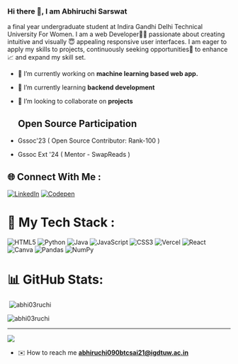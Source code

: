 ### Hi there 👋, I am  Abhiruchi Sarswat
 a final year undergraduate student at Indira Gandhi Delhi Technical University For Women. I am a web Developer👩‍💻 passionate about creating intuitive and visually 😇 appealing responsive user interfaces. I am eager to apply my skills to  projects, continuously seeking opportunities🚀 to enhance📈 and expand my skill set.

- 🔭 I’m currently working on **machine learning based web app.**
  
- 🌱 I’m currently learning **backend development**

- 👯 I’m looking to collaborate on **projects**


  ## Open Source Participation
- Gssoc'23 ( Open Source Contributor: Rank-100 )
- Gssoc Ext '24 ( Mentor - SwapReads ) 

## 🌐 Connect With Me :
[![LinkedIn](https://img.shields.io/badge/LinkedIn-%230077B5.svg?logo=linkedin&logoColor=white)](https://linkedin.com/in/abhiruchi-sarswat-00b913227) [![Codepen](https://img.shields.io/badge/Codepen-000000?style=for-the-badge&logo=codepen&logoColor=white)](https://codepen.io/abhi_ruchi) 

# 🧰  My  Tech Stack :
![HTML5](https://img.shields.io/badge/html5-%23E34F26.svg?style=for-the-badge&logo=html5&logoColor=white) ![Python](https://img.shields.io/badge/python-3670A0?style=for-the-badge&logo=python&logoColor=ffdd54) ![Java](https://img.shields.io/badge/java-%23ED8B00.svg?style=for-the-badge&logo=java&logoColor=white) ![JavaScript](https://img.shields.io/badge/javascript-%23323330.svg?style=for-the-badge&logo=javascript&logoColor=%23F7DF1E) ![CSS3](https://img.shields.io/badge/css3-%231572B6.svg?style=for-the-badge&logo=css3&logoColor=white) ![Vercel](https://img.shields.io/badge/vercel-%23000000.svg?style=for-the-badge&logo=vercel&logoColor=white) ![React](https://img.shields.io/badge/react-%2320232a.svg?style=for-the-badge&logo=react&logoColor=%2361DAFB) ![Canva](https://img.shields.io/badge/Canva-%2300C4CC.svg?style=for-the-badge&logo=Canva&logoColor=white) ![Pandas](https://img.shields.io/badge/pandas-%23150458.svg?style=for-the-badge&logo=pandas&logoColor=white) ![NumPy](https://img.shields.io/badge/numpy-%23013243.svg?style=for-the-badge&logo=numpy&logoColor=white)


# 📊 GitHub Stats:

<p>&nbsp;<img align="center" src="https://github-readme-stats.vercel.app/api?username=abhi03ruchi&show_icons=true&locale=en" alt="abhi03ruchi" /></p>

<p><img align="center" src="https://github-readme-streak-stats.herokuapp.com/?user=abhi03ruchi&" alt="abhi03ruchi" /></p>

---
[![](https://visitcount.itsvg.in/api?id=abhi03ruchi&icon=5&color=3)](https://visitcount.itsvg.in)


- ✉️ How to reach me **abhiruchi090btcsai21@igdtuw.ac.in**

